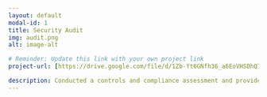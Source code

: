 ```yaml
---
layout: default
modal-id: 1
title: Security Audit
img: audit.png
alt: image-alt

# Reminder: Update this link with your own project link
project-url: [https://drive.google.com/file/d/1Zb-Yt6GNfh36_a6EoVHSDhQ7YwZcvabm/view?usp=sharing](https://drive.google.com/file/d/1Zb-Yt6GNfh36_a6EoVHSDhQ7YwZcvabm/view?usp=drive_link)

description: Conducted a controls and compliance assessment and provided recommendations to company stakeholders to mitigate risks and avoid fines based on best practices for NIST CSF, PCI DSS, GDPR, SOC 1 & SOC 2.
---
```

